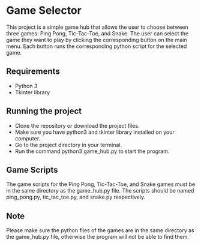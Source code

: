 # Game Selector
This project is a simple game hub that allows the user to choose between three games: Ping Pong, Tic-Tac-Toe, and Snake.
The user can select the game they want to play by clicking the corresponding button on the main menu. Each button runs the corresponding python script for the selected game.

## Requirements
- Python 3
- Tkinter library

## Running the project
- Clone the repository or download the project files.
- Make sure you have python3 and tkinter library installed on your computer.
- Go to the project directory in your terminal.
- Run the command python3 game_hub.py to start the program.

## Game Scripts
The game scripts for the Ping Pong, Tic-Tac-Toe, and Snake games must be in the same directory as the game_hub.py file. The scripts should be named ping_pong.py, tic_tac_toe.py, and snake.py respectively.

## Note
Please make sure the python files of the games are in the same directory as the game_hub.py file, otherwise the program will not be able to find them.